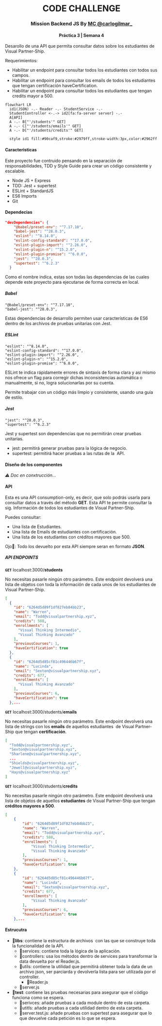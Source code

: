 <h1 align="center">CODE CHALLENGE</h1>
<h3 align="center">Mission Backend JS By <a href="https://www.instagram.com/carlogilmar_/">MC @carlogilmar_</a></h3> 
<h4 align="center">Práctica 3 | Semana 4</h4>


Desarollo de una API que permita consultar datos sobre los estudiantes de Visual Partner-Ship.

Requerimientos:

- Habilitar un endpoint para consultar todos los estudiantes con todos sus campos.
- Habilitar un endpoint para consultar los emails de todos los estudiantes que tengan certificación haveCertification.
- Habilitar un endpoint para consultar todos los estudiantes que tengan credits mayor a 500.

```mermaid
flowchart LR
  id1(JSON) -.- Reader -.- StudentService -.- 
  StudentController <-.-> id2[fa:fa-server server] -.- 
  A[API] 
  A -.- B["'/students'" GET]
  A -.- C["'/students/emails'" GET]
  A -.- D["'/students/credits'" GET]

  style id1 fill:#90caf9,stroke:#2979ff,stroke-width:3px,color:#2962ff
```
#### Caracteristicas
Este proyecto fue contruido pensando  en la separación de responsabilidades, TDD y Style Guide para crear un código consistente y escalable.

- Node JS + Express
- TDD: Jest + supertest
- ESLint + StandardJS
- ES6 Imports
- Git
#### Dependecias

```json
"devDependencies": {
    "@babel/preset-env": "^7.17.10",
    "babel-jest": "^28.0.3",
    "eslint": "^8.14.0",
    "eslint-config-standard": "^17.0.0",
    "eslint-plugin-import": "^2.26.0",
    "eslint-plugin-n": "^15.2.0",
    "eslint-plugin-promise": "^6.0.0",
    "jest": "^28.0.3",
    "supertest": "^6.2.3"
  }
```
Como el nombre indica, estas son todas las dependencias de las cuales depende este proyecto para ejecutarse de forma correcta en local.

##### Babel 
    "@babel/preset-env": "^7.17.10",
    "babel-jest": "^28.0.3",
  
Estas dependencias de desarrollo permiten usar características de ES6 dentro de los archivos de pruebas unitarias con Jest.

##### ESLint

    "eslint": "^8.14.0",
    "eslint-config-standard": "^17.0.0",
    "eslint-plugin-import": "^2.26.0",
    "eslint-plugin-n": "^15.2.0",
    "eslint-plugin-promise": "^6.0.0",

ESLint te indica rápidamente errores de sintaxis de forma clara y así mismo nos ofrece un flag para corregir dichas inconsistencias  automática o manualmente, si no, logra solucionarlas por su cuenta.

Permite trabajar con un código más limpio y consistente, usando una guía de estilo.

##### Jest

    "jest": "^28.0.3",
    "supertest": "^6.2.3"

Jest y supertest son dependencias que no permitirán crear pruebas unitarias.
- jest: permitirá generar pruebas para la lógica de negocio.
- supertest: permitirá hacer pruebas a las rutas de la  API.

#### Diseño de los componentes

*⚠️ Doc en conxtrucción...*
#### API
Esta es una API consumption-only, es decir, que solo podrás usarla para consultar datos a través del método **GET**. Esta API te permite consultar la sig. Información de todos los estudiantes de Visual Partner-Ship.


Puedes consultar:
- Una lista de Estudiantes.
- Una lista de Emails de estudiantes con certificación.
- Una lista de los estudiantes con créditos mayores que 500.

Ojo👀: Todo los devuelto por esta API siempre seran en formato **JSON**.

##### API ENDPOINTS

**`GET`** localhost:3000/**students**

No necesitas pasarle ningún otro parámetro. Este endpoint devolverá una lista de objetos con toda la información de cada unos de los estudiantes de Visual Partner-Ship.

```json
[
  {
    "id": "6264d5d89f1df827eb84bb23",
    "name": "Warren",
    "email": "Todd@visualpartnership.xyz",
    "credits": 508,
    "enrollments": [
      "Visual Thinking Intermedio",
      "Visual Thinking Avanzado"
    ],
    "previousCourses": 1,
    "haveCertification": true
  },
  {
    "id": "6264d5d85cf81c496446b67f",
    "name": "Lucinda",
    "email": "Sexton@visualpartnership.xyz",
    "credits": 677,
    "enrollments": [
      "Visual Thinking Avanzado"
    ],
    "previousCourses": 6,
    "haveCertification": true
  },...
```

**`GET`** localhost:3000/students/**emails**

No necesitas pasarle ningún otro parámetro. Este endpoint devolverá una lista de strings con los **emails** de aquellos estudiantes  de Visual Partner-Ship que tengan **certificación**.
```json
[
  "Todd@visualpartnership.xyz",
  "Sexton@visualpartnership.xyz",
  "Sharlene@visualpartnership.xyz",
  ...
  "Shields@visualpartnership.xyz",
  "Jewell@visualpartnership.xyz",
  "Hays@visualpartnership.xyz"
]
```

**`GET`** localhost:3000/students/**credits**

No necesitas pasarle ningún otro parámetro. Este endpoint devolverá una lista de objetos de aquellos **estudiantes** de Visual Partner-Ship que tengan **créditos mayores a 500**.

```json
[
    {
        "id": "6264d5d89f1df827eb84bb23",
        "name": "Warren",
        "email": "Todd@visualpartnership.xyz",
        "credits": 508,
        "enrollments": [
            "Visual Thinking Intermedio",
            "Visual Thinking Avanzado"
        ],
        "previousCourses": 1,
        "haveCertification": true
    },
    {
        "id": "6264d5d85cf81c496446b67f",
        "name": "Lucinda",
        "email": "Sexton@visualpartnership.xyz",
        "credits": 677,
        "enrollments": [
            "Visual Thinking Avanzado"
        ],
        "previousCourses": 6,
        "haveCertification": true
    },...
```
#### Estrucutra

- **📂libs**: contiene la estructura de archivos  con las que se construye toda la funcionalidad de la API.
  - 📂services: contiene toda la lógica de la aplicación.
  - 📂controllers: usa los métodos dentro de services para transformar la data devuelta por el Reader.js.
  - 📂utils: contiene la utilidad que permitirá obtener toda la data de un archivo json, ser parciarda y devolverla lista para ser utilizada por el controller. 
    - 📄Reader.js
  - 📄server.js
- **📂test**: contiene las pruebas necesarias para asegurar que el código funciona como se espera.
  - 📂serivces: añade pruebas a cada module dentro de esta carpeta. 
  - 📂utitls: añade pruebas a cada utilidad dentro de esta carpeta. 
  - 📄server.test.js: añade pruebas con supertest para asegurar que lo que devuelve cada petición es lo que se espera.
